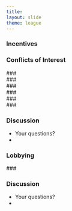 ```yaml
---
title: 
layout: slide
theme: league
---
```


<section data-background="http://www.keithbuhler.com/images/background-lexington.svg" ><!--Intro slide begin-->
<section data-background="https://i.ytimg.com/vi/CLn4RCV44qA/maxresdefault.jpg" data-markdown><!--Intro slide begin-->


# Incentives




</section> <!--Intro slide end-->
<section data-markdown>  <!--Slide Beginning-->

### Conflicts of Interest









</section><section data-markdown>
###


</section><section data-markdown>
###


</section><section data-markdown>
###


</section><section data-markdown>
###


</section><section data-markdown>
###


</section><section data-markdown>
###










</section><section data-markdown>


# Discussion

* Your questions?
* 



</section><!--last slide end-->
</section><!--day 1 end--> 


<section data-background="http://www.keithbuhler.com/images/background-lexington.svg" ><!--day 2 begin-->
<section data-background="https://i.ytimg.com/vi/CLn4RCV44qA/maxresdefault.jpg" data-markdown><!--Intro slide begin-->



# Lobbying




</section><section data-markdown>
###






</section><section data-markdown>

# Discussion

* Your questions?
* 



</section>
</section><!--day 2 end-->
